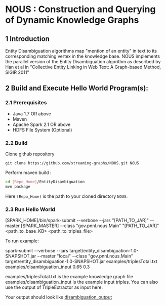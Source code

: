 # NOUS : Construction and Querying of Dynamic Knowledge Graphs
## 1 Introduction	
Entity Disambiguation algorithms map  "mention of an entity" in text to its corresponding matching vertex in the knowledge base. 
NOUS implements the parallel version of the Entity Disambiguation algorithm as described by Han et al in "Collective Entity Linking in Web Text: A Graph-based Method, SIGIR 2011"

## 2 Build and Execute Hello World Program(s):
### 2.1 Prerequisites
* Java 1.7 OR above
* Maven
* Apache Spark 2.1 OR above
* HDFS File System (Optional)

### 2.2 Build
 Clone github repository 

`git clone https://github.com/streaming-graphs/NOUS.git NOUS `

 Perform maven build :
 
 ```bash
 cd [Repo_Home]/EntityDisambiguation
 mvn package
 ```
Here `[Repo_Home]` is the path to your cloned directory `NOUS`. 

### 2.3 Run Hello World
[SPARK_HOME]/bin/spark-submit --verbose --jars "[PATH_TO_JAR]" --master [SPARK_MASTER]  --class "gov.pnnl.nous.Main" "[PATH_TO_JAR]"  <path_to_base_KB> <path_to_triples_file> <StringPhraseMatchThreshold> <MentionToEntityMatchThreshold>

To run example:

spark-submit --verbose --jars target/entity_disambiguation-1.0-SNAPSHOT.jar --master "local"  --class "gov.pnnl.nous.Main" target/entity_disambiguation-1.0-SNAPSHOT.jar examples/triplesTotal.txt examples/disambiguation_input 0.65 0.3  

examples/triplesTotal.txt is the example knowledge graph file
examples/disambiguation_input is the example input triples. You can also use the output of TripleExtractor as input here. 


Your output should look like [disambiguation_output](https://github.com/streaming-graphs/NOUS/blob/master-dev/EntityDisambiguation/examples/disambiguation_output)
